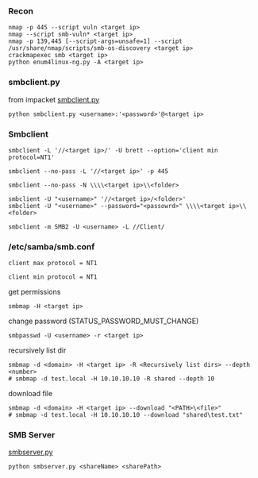 ### Recon 

```shell
nmap -p 445 --script vuln <target ip>
nmap --script smb-vuln* <target ip>
nmap -p 139,445 [--script-args=unsafe=1] --script /usr/share/nmap/scripts/smb-os-discovery <target ip>
crackmapexec smb <target ip>
python enum4linux-ng.py -A <target ip>
```

### smbclient.py

from impacket [smbclient.py](https://github.com/fortra/impacket/blob/master/examples/smbclient.py)

```
python smbclient.py <username>:'<password>'@<target ip>
```

### Smbclient

```shell
smbclient -L '//<target ip>/' -U brett --option='client min protocol=NT1'
```

```shell
smbclient --no-pass -L '//<target ip>' -p 445
```

```shell
smbclient --no-pass -N \\\\<target ip>\\<folder> 
```

```shell
smbclient -U "<username>" '//<target ip>/<folder>'
smbclient -U "<username>" --password="<passowrd>" \\\\<target ip>\\<folder>
```

```shell
smbclient -m SMB2 -U <username> -L //Client/
```

### /etc/samba/smb.conf

```shell
client max protocol = NT1 
```

```shell
client min protocol = NT1
```

get permissions

```shell
smbmap -H <target ip>
```

change password (STATUS_PASSWORD_MUST_CHANGE)

```shell
smbpasswd -U <username> -r <target ip>
```

recursively list dir

```shell
smbmap -d <domain> -H <target ip> -R <Recursively list dirs> --depth <number>
# smbmap -d test.local -H 10.10.10.10 -R shared --depth 10
```

download file

```shell
smbmap -d <domain> -H <target ip> --download "<PATH>\<file>"
# smbmap -d test.local -H 10.10.10.10 --download "shared\test.txt"
```

### SMB Server

[smbserver.py](https://github.com/SecureAuthCorp/impacket/blob/master/examples/smbserver.py)

```shell
python smbserver.py <shareName> <sharePath>
```

